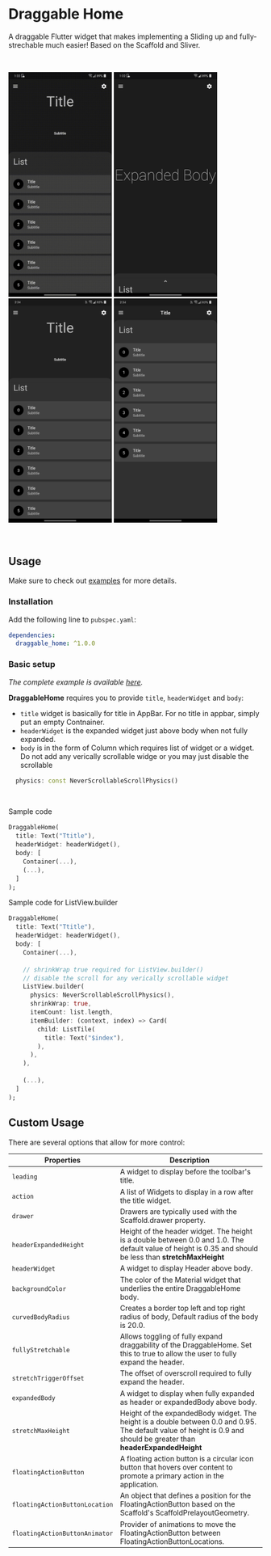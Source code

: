 # Draggable Home

A draggable Flutter widget that makes implementing a Sliding up and fully-strechable much easier! Based on the Scaffold and Sliver.

<br>

<p>
<img width="205px" alt="Example" src="https://github.com/4-alok/draggable_home/raw/master/screenshots/example.gif"/>
<img width="205px" alt="Example" src="https://github.com/4-alok/draggable_home/raw/master/screenshots/1.jpg"/>
<img width="205px" alt="Example" src="https://github.com/4-alok/draggable_home/raw/master/screenshots/2.png"/>
<img width="205px" alt="Example" src="https://github.com/4-alok/draggable_home/raw/master/screenshots/3.png"/>
</p>
<br>

## Usage

Make sure to check out [examples](https://github.com/) for more details.

### Installation

Add the following line to `pubspec.yaml`:

```yaml
dependencies:
  draggable_home: ^1.0.0
```

### Basic setup

*The complete example is available [here](https://github.com/).*

**DraggableHome** requires you to provide `title`, `headerWidget` and `body`:
* `title` widget is basically for title in AppBar. For no title in appbar, simply put an empty Contnainer.
* `headerWidget` is the expanded widget  just above body when not fully expanded.
* `body` is in the form of Column which requires list of widget or a widget. Do not add any verically scrollable widge or you may just disable the scrollable
```dart
  physics: const NeverScrollableScrollPhysics()
```
<br>

Sample code
```dart
DraggableHome(
  title: Text("Ttitle"),
  headerWidget: headerWidget(),
  body: [
    Container(...),
    (...),
  ]
);
```

Sample code for ListView.builder

```dart
DraggableHome(
  title: Text("Ttitle"),
  headerWidget: headerWidget(),
  body: [
    Container(...),

    // shrinkWrap true required for ListView.builder()
    // disable the scroll for any verically scrollable widget
    ListView.builder(
      physics: NeverScrollableScrollPhysics(),
      shrinkWrap: true,
      itemCount: list.length,
      itemBuilder: (context, index) => Card(
        child: ListTile(
          title: Text("$index"),
        ),
      ),
    ),

    (...),
  ]
);
```

## Custom Usage
There are several options that allow for more control:

|  Properties  |   Description   |
|--------------|-----------------|
| `leading` | A widget to display before the toolbar's title. |
| `action` | A list of Widgets to display in a row after the title widget. |
| `drawer` | Drawers are typically used with the Scaffold.drawer property. |
| `headerExpandedHeight` | Height of the header widget. The height is a double between 0.0 and 1.0. The default value of height is 0.35 and should be less than **stretchMaxHeight** |
| `headerWidget` | A widget to display Header above body. |
| `backgroundColor` | The color of the Material widget that underlies the entire DraggableHome body. |
| `curvedBodyRadius` | Creates a border top left and top right radius of body, Default radius of the body is 20.0.|
| `fullyStretchable` | Allows toggling of fully expand draggability of the DraggableHome. Set this to true to allow the user to fully expand the header. |
| `stretchTriggerOffset` | The offset of overscroll required to fully expand the header.|
| `expandedBody` | A widget to display when fully expanded as header or expandedBody above body. |
| `stretchMaxHeight` | Height of the expandedBody widget. The height is a double between 0.0 and 0.95. The default value of height is 0.9 and should be greater than **headerExpandedHeight**  |
| `floatingActionButton` | A floating action button is a circular icon button that hovers over content to promote a primary action in the application. |
| `floatingActionButtonLocation` | An object that defines a position for the FloatingActionButton based on the Scaffold's ScaffoldPrelayoutGeometry.|
| `floatingActionButtonAnimator` | Provider of animations to move the FloatingActionButton between FloatingActionButtonLocations. |


<br>
<br>
